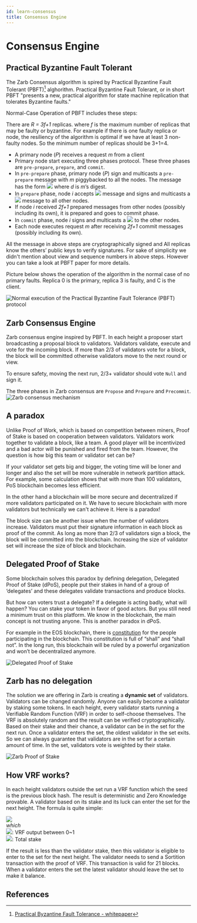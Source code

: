 ```yaml
---
id: learn-consensus
title: Consensus Engine
---
```


# Consensus Engine

## Practical Byzantine Fault Tolerant

The Zarb Consensus algorithm is spired by Practical Byzantine Fault Tolerant (PBFT)[^first] alghorithm.
Practical Byzantine Fault Tolerant, or in short PBFT "presents a new, practical algorithm for state
machine replication that tolerates Byzantine faults."

Normal-Case Operation of PBFT includes these steps:

There are _R = 3f+1_ replicas. where _f_ is the maximum number of replicas that may be faulty or
byzantine. For example if there is one faulty replica or node, the resiliency of the algorithm is
optimal if we have at least 3 non-faulty nodes. So the minimum number of replicas should be 3+1=4.

- A primary node (_P_) receives a request _m_ from a client
- Primary node start executing three phases protocol. These three phases are `pre-prepare`,
  `prepare`, and `commit`.
- In `pre-prepare` phase, primary node (_P_) sign and multicasts a `pre-prepare` message with _m_
  piggybacked to all the nodes. The message has the form
  <img src="https://render.githubusercontent.com/render/math?math=<<PRE-PREPARE,d>_{\sigma p}, m>">
  where _d_ is _m_’s digest.
- In `prepare` phase, node _i_ accepts
  <img src="https://render.githubusercontent.com/render/math?math=<<PRE-PREPARE,d>_{\sigma p}, m>">
  message and signs and multicasts a
  <img src="https://render.githubusercontent.com/render/math?math=<PREPARE,d>_{\sigma i}>"> message
  to all other nodes.
- If node _i_ received _2f+1_ prepared messages from other nodes (possibly including its own), it is
  prepared and goes to commit phase.
- In `commit` phase, node _i_ signs and multicasts a
  <img src="https://render.githubusercontent.com/render/math?math=<COMMIT,d>_{\sigma i}>"> to the
  other nodes.
- Each node executes request _m_ after receiving _2f+1_ commit messages (possibly including its
  own).

All the message in above steps are cryptographically signed and All replicas know the others’ public
keys to verify signatures. For sake of simplicity we didn't mention about view and sequence numbers
in above steps. However you can take a look at PBFT paper for more details.

Picture below shows the operation of the algorithm in the normal case of no primary faults. Replica
0 is the primary, replica 3 is faulty, and C is the client.

![Normal execution of the Practical Byzantine Fault Tolerance (PBFT) protocol](..//assets/images/pbft.png)

## Zarb Consensus Engine

Zarb consensus engine inspired by PBFT. In each height a proposer start broadcasting a proposal
block to validators. Validators validate, execute and vote for the incoming block. If more than 2/3
of validators vote for a block, the block will be committed otherwise validators move to the next
round or view.

To ensure safety, moving the next run, 2/3+ validator should vote `Null` and sign it.

The three phases in Zarb consensus are `Propose` and `Prepare` and `Precommit`.
![Zarb consensus mechanism](../assets/images/zarb-consensus.png)

## A paradox

Unlike Proof of Work, which is based on competition between miners, Proof of Stake is based on
cooperation between validators. Validators work together to validate a block, like a team. A good
player will be incentivized and a bad actor will be punished and fired from the team. However, the
question is how big this team or validator set can be?

If your validator set gets big and bigger, the voting time will be loner and longer and also the set
will be more vulnerable in network partition attack. For example, some calculation shows that with
more than 100 validators, PoS blockchain becomes less efficient.

In the other hand a blockchain will be more secure and decentralized if more validators participated
on it. We have to secure blockchain with more validators but technically we can't achieve it. Here
is a paradox!

The block size can be another issue when the number of validators increase. Validators must put
their signature information in each block as proof of the commit. As long as more than 2/3 of
validators sign a block, the block will be committed into the blockchain. Increasing the size of
validator set will increase the size of block and blockchain.

## Delegated Proof of Stake

Some blockchain solves this paradox by defining delegation, Delegated Proof of Stake (dPoS), people
put their stakes in hand of a group of ‘delegates’ and these delegates validate transactions and
produce blocks.

But how can voters trust a delegate? If a delegate is acting badly, what will happen? You can stake
your token in favor of good actors. But you still need a minimum trust on this platform. We know in
the blockchain, the main concept is not trusting anyone. This is another paradox in dPoS.

For example in the EOS blockchain, there is
[constitution](https://github.com/EOSIO/eos/blob/5068823fbc8a8f7d29733309c0496438c339f7dc/constitution.md)
for the people participating in the blockchain. This constitution is full of “shall” and “shall
not”. In the long run, this blockchain will be ruled by a powerful organization and won’t be
decentralized anymore.

![Delegated Proof of Stake](../assets/images/delegated_proof_of_stake.jpg)

## Zarb has no delegation

The solution we are offering in Zarb is creating a **dynamic set** of validators. Validators can be
changed randomly. Anyone can easily become a validator by staking some tokens. In each height, every
validator starts running a Verifiable Random Function (VRF) in order to self-choose themselves. The
VRF is absolutely random and the result can be verified cryptographically. Based on their stake and
their chance, a validator can be in the set for the next run. Once a validator enters the set, the
oldest validator in the set exits. So we can always guarantee that validators are in the set for a
certain amount of time. In the set, validators vote is weighted by their stake.

![Zarb Proof of Stake](../assets/images/zarb_validator_pool.jpg)

## How VRF works?

In each height validators outside the set run a VRF function which the seed is the previous block
hash. The result is deterministic and Zero Knowledge provable. A validator based on its stake and
its luck can enter the set for the next height. The formula is quite simple:

<img src="https://render.githubusercontent.com/render/math?math=R\=V\times S_{t}"><br/> _which_<br/>
<img src="https://render.githubusercontent.com/render/math?math=V">: VRF output between 0~1<br/>
<img src="https://render.githubusercontent.com/render/math?math=S_{t}">: Total stake<br/>

If the result is less than the validator stake, then this validator is eligible to enter to the set
for the next height. The validator needs to send a Sortition transaction with the proof of VRF. This
transaction is valid for 21 blocks. When a validator enters the set the latest validator should
leave the set to make it balance.

## References

[^first]: [Practical Byzantine Fault Tolerance - whitepaper](http://pmg.csail.mit.edu/papers/osdi99.pdf)
